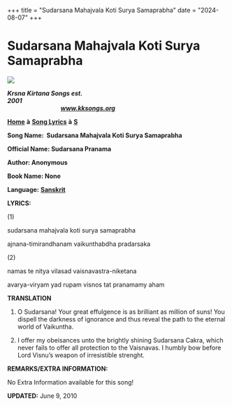+++
title = "Sudarsana Mahajvala Koti Surya Samaprabha"
date = "2024-08-07"
+++

# Sudarsana Mahajvala Koti Surya Samaprabha
[**![](http://kksongs.org/image_files/image002.jpg)**](http://kksongs.org/)

**_Krsna_** **_Kirtana Songs est. 2001_**                                                                                                                                                      **_www.kksongs.org_**

[**Home**](http://kksongs.org/) **à** [**Song Lyrics**](http://kksongs.org/lyrics.html) **à** [**S**](http://kksongs.org/songs/song_s.html)

**Song Name:  Sudarsana Mahajvala Koti Surya Samaprabha**

**Official Name: Sudarsana Pranama**

**Author: Anonymous**

**Book Name: None**

**Language:** [**Sanskrit**](http://kksongs.org/language/list/sanskrit.html)

**LYRICS:**

(1)

sudarsana mahajvala koti surya samaprabha

ajnana-timirandhanam vaikunthabdha pradarsaka

(2)

namas te nitya vilasad vaisnavastra-niketana

avarya-viryam yad rupam visnos tat pranamamy aham

**TRANSLATION**

1) O Sudarsana! Your great effulgence is as brilliant as million of suns! You dispell the darkness of ignorance and thus reveal the path to the eternal world of Vaikuntha.

2) I offer my obeisances unto the brightly shining Sudarsana Cakra, which never fails to offer all protection to the Vaisnavas. I humbly bow before Lord Visnu’s weapon of irresistible strenght.

**REMARKS/EXTRA INFORMATION:**

No Extra Information available for this song!

**UPDATED:** June 9, 2010
